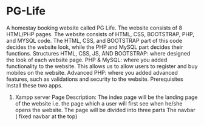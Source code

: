 # PG-Life
A homestay booking website called PG Life. The website consists of 8 HTML/PHP pages. The website consists of HTML, CSS, BOOTSTRAP, PHP, and MYSQL code. The HTML, CSS, and BOOTSTRAP part of this code decides the website look, while the PHP and MySQL part decides their functions.
Structures
HTML, CSS, JS, AND BOOTSTRAP: where designed the look of each website page.
PHP & MySQL: where you added functionality to the website. This allows us to allow users to register and buy mobiles on the website.
Advanced PHP: where you added advanced features, such as validations and security to the website.
Prerequisites
Install these two apps.
1. Xampp server
Page Description:
The index page will be the landing page of the website i.e. the page which a user will first see when he/she opens the website. The page will be divided into three parts 
The navbar ( fixed navbar at the top) 
<div class=” navbar navbar-default navbar-fixed-top” class will be used. It will be a collapsing navbar. 
Sign Up will contain the link to the signup.php page. *About Us will contain the link to the about.php page. 
Contact Us will contain the link to the contact.php page. *For login, the modal will be created. 
The login link in the navbar will trigger the modal.
Body( container-fluid) 
The body will contain the grid system with two rows and three panels will be made in each row.
Footer page: the footer (grid system and the links.) *It is not included in the container-fluid and is given a manual CSS with width:100%. This section will contain one row divided into three columns.
 Information, My Account, and Contact Us are text but beneath them all are links except the number below the contact us.
The login link below the My Account will again trigger the modal.

